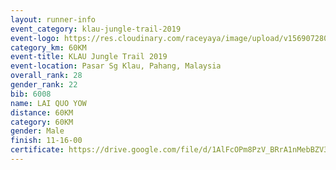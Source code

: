 ```yaml
---
layout: runner-info 
event_category: klau-jungle-trail-2019 
event-logo: https://res.cloudinary.com/raceyaya/image/upload/v1569072808/logo/klau-image_qwwxyw.png
category_km: 60KM 
event-title: KLAU Jungle Trail 2019 
event-location: Pasar Sg Klau, Pahang, Malaysia 
overall_rank: 28
gender_rank: 22
bib: 6008
name: LAI QUO YOW
distance: 60KM
category: 60KM
gender: Male
finish: 11-16-00
certificate: https://drive.google.com/file/d/1AlFcOPm8PzV_BRrA1nMebBZV3MN2lxFp/view?usp=sharing
---
```

